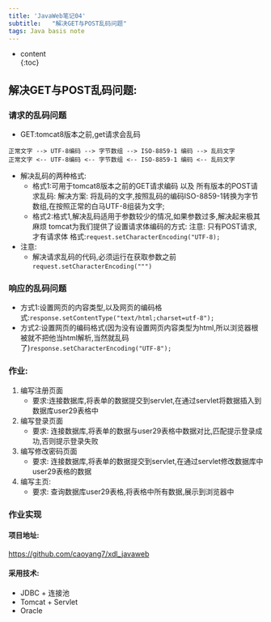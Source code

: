 ```yaml
---  
title: 'JavaWeb笔记04'  
subtitle:   "解决GET与POST乱码问题"
tags: Java basis note
---  
```

  
  
* content  
{:toc}  
  
  
  
  

## 解决GET与POST乱码问题:
### 请求的乱码问题
- GET:tomcat8版本之前,get请求会乱码
```
正常文字 --> UTF-8编码 --> 字节数组 --> ISO-8859-1 编码 --> 乱码文字
正常文字 <-- UTF-8编码 <-- 字节数组 <-- ISO-8859-1 编码 <-- 乱码文字
```
- 解决乱码的两种格式:
    - 格式1:可用于tomcat8版本之前的GET请求编码 以及 所有版本的POST请求乱码:
解决方案: 将乱码的文字,按照乱码的编码ISO-8859-1转换为字节数组,在按照正常的白马UTF-8组装为文字;
    - 格式2:格式1,解决乱码适用于参数较少的情况,如果参数过多,解决起来极其麻烦
    tomcat为我们提供了设置请求体编码的方式:
    注意: 只有POST请求,才有请求体
    格式:`request.setCharacterEncoding("UTF-8);`
- 注意:
    - 解决请求乱码的代码,必须运行在获取参数之前`request.setCharacterEncoding(""")`    
### 响应的乱码问题
- 方式1:设置网页的内容类型,以及网页的编码格式:`response.setContentType("text/html;charset=utf-8");`
- 方式2:设置网页的编码格式(因为没有设置网页内容类型为html,所以浏览器根被就不把他当html解析,当然就乱码了)`response.setCharacterEncoding("UTF-8");`

    
### 作业:
1. 编写注册页面
    - 要求:连接数据库,将表单的数据提交到servlet,在通过servlet将数据插入到数据库user29表格中
2. 编写登录页面
    - 要求: 连接数据库,将表单的数据与user29表格中数据对比,匹配提示登录成功,否则提示登录失败
3. 编写修改密码页面
    - 要求: 连接数据库,将表单的数据提交到servlet,在通过servlet修改数据库中user29表格的数据
4. 编写主页:
    - 要求: 查询数据库user29表格,将表格中所有数据,展示到浏览器中      
    
### 作业实现
#### 项目地址:
https://github.com/caoyang7/xdl_javaweb       
#### 采用技术:
- JDBC  + 连接池
- Tomcat  +   Servlet   
- Oracle   